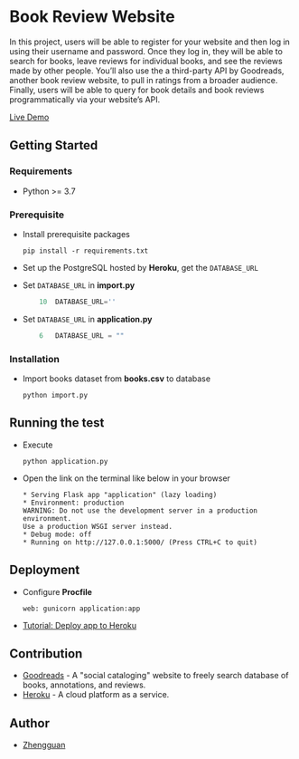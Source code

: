 # Book Review Website

In this project, users will be able to register for your website and then log in using their username and password. Once they log in, they will be able to search for books, leave reviews for individual books, and see the reviews made by other people. You’ll also use the a third-party API by Goodreads, another book review website, to pull in ratings from a broader audience. Finally, users will be able to query for book details and book reviews programmatically via your website’s API.

[Live Demo](https://bookstore-sugar.herokuapp.com/)

## Getting Started

### Requirements

- Python >= 3.7

### Prerequisite

- Install prerequisite packages

    ```shell
    pip install -r requirements.txt
    ```

- Set up the PostgreSQL hosted by **Heroku**, get the `DATABASE_URL`

- Set `DATABASE_URL` in **import.py**

    ```python
        10  DATABASE_URL=''
    ```

- Set `DATABASE_URL` in **application.py**

    ```python
        6   DATABASE_URL = ""
    ```

### Installation

- Import books dataset from **books.csv** to database

    ```shell
    python import.py
    ```

## Running the test

- Execute

    ```shell
    python application.py
    ```

- Open the link on the terminal like below in your browser

    ```shell
    * Serving Flask app "application" (lazy loading)
    * Environment: production
    WARNING: Do not use the development server in a production environment.
    Use a production WSGI server instead.
    * Debug mode: off
    * Running on http://127.0.0.1:5000/ (Press CTRL+C to quit)
    ```

## Deployment

- Configure **Procfile**

    ```text
    web: gunicorn application:app
    ```

- [Tutorial: Deploy app to Heroku](https://devcenter.heroku.com/articles/getting-started-with-python#deploy-the-app)

## Contribution

- [Goodreads](https://www.goodreads.com/) - A "social cataloging" website to freely search database of books, annotations, and reviews.
- [Heroku](https://www.heroku.com/) - A cloud platform as a service.

## Author

- [Zhengguan](https://github.com/ZhengguanLi)